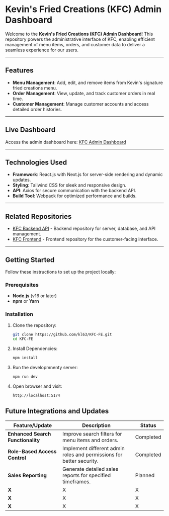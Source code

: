 # Kevin's Fried Creations (KFC) Admin Dashboard

Welcome to the **Kevin's Fried Creations (KFC) Admin Dashboard**! This repository powers the administrative interface of KFC, enabling efficient management of menu items, orders, and customer data to deliver a seamless experience for our users.

---

## Features

- **Menu Management**: Add, edit, and remove items from Kevin's signature fried creations menu.
- **Order Management**: View, update, and track customer orders in real time.
- **Customer Management**: Manage customer accounts and access detailed order histories.

---

## Live Dashboard

Access the admin dashboard here: [KFC Admin Dashboard](https://kfc-ad.vercel.app)

---

## Technologies Used

- **Framework**: React.js with Next.js for server-side rendering and dynamic updates.
- **Styling**: Tailwind CSS for sleek and responsive design.
- **API**: Axios for secure communication with the backend API.
- **Build Tool**: Webpack for optimized performance and builds.

---

## Related Repositories

- [KFC Backend API](https://github.com/kl63/KFC-BE) - Backend repository for server, database, and API management.
- [KFC Frontend](https://github.com/kl63/KFC-FE) - Frontend repository for the customer-facing interface.

---

## Getting Started

Follow these instructions to set up the project locally:

### Prerequisites

- **Node.js** (v16 or later)
- **npm** or **Yarn**

### Installation

1. Clone the repository:
   ```bash
   git clone https://github.com/kl63/KFC-FE.git
   cd KFC-FE
2. Install Dependencies:
   ```bash
   npm install
3. Run the developmnenty server:
   ```bash
   npm run dev
4. Open browser and visit:
   ```bash
   http://localhost:5174


## Future Integrations and Updates

| Feature/Update                  | Description                                                                | Status      |
|---------------------------------|----------------------------------------------------------------------------|-------------|
| **Enhanced Search Functionality**| Improve search filters for menu items and orders.                         | Completed     |
| **Role-Based Access Control**   | Implement different admin roles and permissions for better security.       | Completed    |
| **Sales Reporting**             | Generate detailed sales reports for specified timeframes.                  | Planned     |
| **X**     | X                         |X|
| **X**     | X                         |X|
| **X**     | X                         |X|


